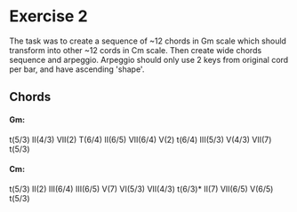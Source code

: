 # Exercise 2
The task was to create a sequence of ~12 chords in Gm scale which should transform into other ~12 cords in Cm scale. Then create wide chords sequence and arpeggio. Arpeggio should only use 2 keys from original cord per bar, and have ascending 'shape'.

## Chords
#### Gm:
t(5/3)	II(4/3)	VII(2)	T(6/4)	II(6/5)		VII(6/4)	 V(2) 	t(6/4)	III(5/3)	V(4/3)	VII(7)	t(5/3)

#### Cm:
t(5/3)	II(2)	III(6/4) 	III(6/5)	V(7)	VI(5/3)	VII(4/3)	t(6/3)*		II(7)	VII(6/5)	V(6/5)	t(5/3)